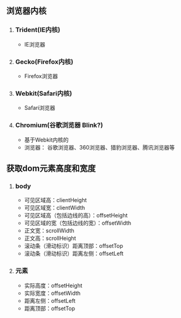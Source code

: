 ## 浏览器内核

1. ### Trident(IE内核)

   + IE浏览器

2. ### Gecko(Firefox内核)

   + Firefox浏览器

3. ### Webkit(Safari内核)

   + Safari浏览器

4. ### Chromium(谷歌浏览器 Blink?)

   + 基于Webkit内核的
   + 浏览器： 谷歌浏览器、360浏览器、猎豹浏览器、腾讯浏览器等

## 获取dom元素高度和宽度

1. ### body

   + 可见区域高：clientHeight
   + 可见区域宽：clientWidth
   + 可见区域高（包括边线的高）：offsetHeight
   + 可见区域的宽（包括边线的宽）：offsetWidth
   + 正文宽：scrollWidth
   + 正文高：scrollHeight
   + 滚动条（滑动标识）距离顶部：offsetTop
   + 滚动条（滑动标识）距离左侧：offsetLeft

2. ### 元素

   + 实际高度：offsetHeight
   + 实际宽度：offsetWidth
   + 距离左侧：offsetLeft
   + 距离顶部：offsetTop